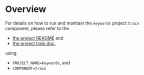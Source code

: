 # Overview

For details on how to run and maintain the `keywords` project `train` component, please refer
to the
- [the project README](../README.md) and
- [the project train doc.](../../doc/02_train.md)

using

- `PROJECT_NAME=keywords`, and
- `COMPONENT=train`
